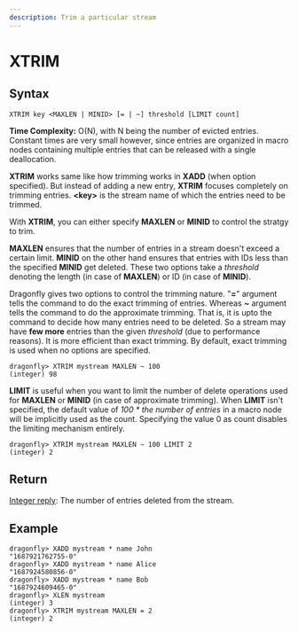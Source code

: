```yaml
---
description: Trim a particular stream
---
```


# XTRIM

## Syntax

	XTRIM key <MAXLEN | MINID> [= | ~] threshold [LIMIT count]

**Time Complexity:** O(N), with N being the number of evicted entries.
Constant times are very small however, since entries are organized in
macro nodes containing multiple entries that can be released with a
single deallocation.

**XTRIM** works same like how trimming works in **XADD** (when option
specified). But instead of adding a new entry, **XTRIM** focuses
completely on trimming entries. **<key\>** is the stream name of
which the entries need to be trimmed.

With **XTRIM**, you can either specify **MAXLEN** or **MINID** to
control the stratgy to trim.

**MAXLEN** ensures that the number of entries in a stream
doesn't exceed a certain limit. **MINID** on the other hand
ensures that entries with IDs less than the specified **MINID**
get deleted. These two options take a *threshold* denoting the
length (in case of **MAXLEN**) or ID (in case of **MINID**).

Dragonfly gives two options to control the trimming nature.
"**=**" argument tells the command to do the exact trimming of
entries. Whereas **~** argument tells the command to do
the approximate trimming. That is, it is upto the command to
decide how many entries need to be deleted. So a stream may
have **few more** entries than the given *threshold* (due to
performance reasons). It is more efficient than exact trimming.
By default, exact trimming is used when no options are specified.

```shell
dragonfly> XTRIM mystream MAXLEN ~ 100
(integer) 98
```

**LIMIT** is useful when you want to limit the number of delete
operations used for **MAXLEN** or **MINID** (in case of approximate
trimming). When **LIMIT** isn't specified, the default value of
*100 \* the number of entries* in a macro node will be implicitly
used as the count. Specifying the value 0 as count disables the
limiting mechanism entirely.

```shell
dragonfly> XTRIM mystream MAXLEN ~ 100 LIMIT 2
(integer) 2
```

## Return
[Integer reply](https://redis.io/docs/reference/protocol-spec#resp-integers):
The number of entries deleted from the stream.

## Example

```shell
dragonfly> XADD mystream * name John
"1687921762755-0"
dragonfly> XADD mystream * name Alice
"1687924580856-0"
dragonfly> XADD mystream * name Bob
"1687924609465-0"
dragonfly> XLEN mystream
(integer) 3
dragonfly> XTRIM mystream MAXLEN = 2
(integer) 2
```
